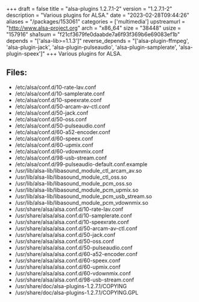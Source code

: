 +++
draft = false
title = "alsa-plugins 1.2.7.1-2"
version = "1.2.7.1-2"
description = "Various plugins for ALSA."
date = "2023-02-28T09:44:26"
aliases = "/packages/153061"
categories = ['multimedia']
upstreamurl = "http://www.alsa-project.org"
arch = "x86_64"
size = "38448"
usize = "157916"
sha1sum = "f21cf3679fe0daabde7a6f93f369b6e69083ef1b"
depends = "['alsa-lib>=1.1.3']"
reverse_depends = "['alsa-plugin-ffmpeg', 'alsa-plugin-jack', 'alsa-plugin-pulseaudio', 'alsa-plugin-samplerate', 'alsa-plugin-speex']"
+++
Various plugins for ALSA.

## Files: 
* /etc/alsa/conf.d/10-rate-lav.conf
* /etc/alsa/conf.d/10-samplerate.conf
* /etc/alsa/conf.d/10-speexrate.conf
* /etc/alsa/conf.d/50-arcam-av-ctl.conf
* /etc/alsa/conf.d/50-jack.conf
* /etc/alsa/conf.d/50-oss.conf
* /etc/alsa/conf.d/50-pulseaudio.conf
* /etc/alsa/conf.d/60-a52-encoder.conf
* /etc/alsa/conf.d/60-speex.conf
* /etc/alsa/conf.d/60-upmix.conf
* /etc/alsa/conf.d/60-vdownmix.conf
* /etc/alsa/conf.d/98-usb-stream.conf
* /etc/alsa/conf.d/99-pulseaudio-default.conf.example
* /usr/lib/alsa-lib/libasound_module_ctl_arcam_av.so
* /usr/lib/alsa-lib/libasound_module_ctl_oss.so
* /usr/lib/alsa-lib/libasound_module_pcm_oss.so
* /usr/lib/alsa-lib/libasound_module_pcm_upmix.so
* /usr/lib/alsa-lib/libasound_module_pcm_usb_stream.so
* /usr/lib/alsa-lib/libasound_module_pcm_vdownmix.so
* /usr/share/alsa/alsa.conf.d/10-rate-lav.conf
* /usr/share/alsa/alsa.conf.d/10-samplerate.conf
* /usr/share/alsa/alsa.conf.d/10-speexrate.conf
* /usr/share/alsa/alsa.conf.d/50-arcam-av-ctl.conf
* /usr/share/alsa/alsa.conf.d/50-jack.conf
* /usr/share/alsa/alsa.conf.d/50-oss.conf
* /usr/share/alsa/alsa.conf.d/50-pulseaudio.conf
* /usr/share/alsa/alsa.conf.d/60-a52-encoder.conf
* /usr/share/alsa/alsa.conf.d/60-speex.conf
* /usr/share/alsa/alsa.conf.d/60-upmix.conf
* /usr/share/alsa/alsa.conf.d/60-vdownmix.conf
* /usr/share/alsa/alsa.conf.d/98-usb-stream.conf
* /usr/share/doc/alsa-plugins-1.2.7.1/COPYING
* /usr/share/doc/alsa-plugins-1.2.7.1/COPYING.GPL
